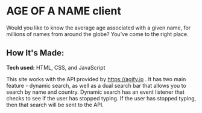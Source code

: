 # AGE OF A NAME client
Would you like to know the average age associated with a given name, for millions of names from around the globe? You've come to the right place. 

## How It's Made:

**Tech used:** HTML, CSS, and JavaScript

This site works with the API provided by https://agify.io .
It has two main feature - dynamic search, as well as a dual search bar that allows you to search by name and country. 
Dynamic search has an event listener that checks to see if the user has stopped typing. If the user has stopped typing, then that search will be sent to the API.  
